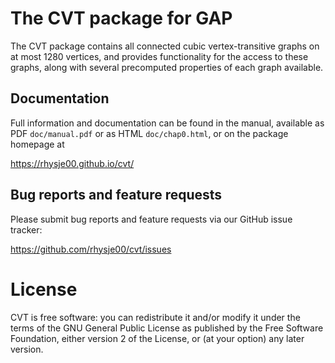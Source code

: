 # The CVT package for GAP

The CVT package contains all connected cubic vertex-transitive graphs on at most
 1280 vertices, and provides functionality for the access to these graphs, along
 with several precomputed properties of each graph available.
  
## Documentation

Full information and documentation can be found in the manual, available
as PDF `doc/manual.pdf` or as HTML `doc/chap0.html`, or on the package
homepage at

  <https://rhysje00.github.io/cvt/>


## Bug reports and feature requests

Please submit bug reports and feature requests via our GitHub issue tracker:

  <https://github.com/rhysje00/cvt/issues>


# License

CVT is free software: you can redistribute it and/or modify
it under the terms of the GNU General Public License as published by
the Free Software Foundation, either version 2 of the License, or
(at your option) any later version.


